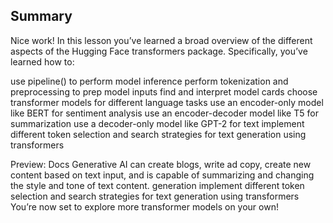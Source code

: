## Summary

Nice work! In this lesson you’ve learned a broad overview of the different aspects of the Hugging Face transformers package. Specifically, you’ve learned how to:

use pipeline() to perform model inference perform tokenization and preprocessing to prep model inputs
find and interpret model cards
choose transformer models for different language tasks
use an encoder-only model like BERT for sentiment analysis
use an encoder-decoder model like T5 for summarization
use a decoder-only model like GPT-2 for text
implement different token selection and search strategies for text generation using transformers

Preview: Docs Generative AI can create blogs, write ad copy, create new content based on text input, and is capable of summarizing and changing the style and tone of text content.
generation implement different token selection and search strategies for text generation using transformers
You’re now set to explore more transformer models on your own!